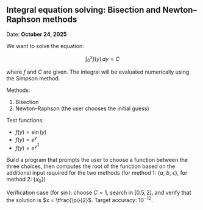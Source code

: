 ## Integral equation solving: Bisection and Newton–Raphson methods

Date: **October 24, 2025**

We want to solve the equation:

$$
\int_0^x f(y)\,dy = C
$$

where $f$ and $C$ are given. The integral will be evaluated numerically using the Simpson method.

Methods:

1. Bisection
2. Newton–Raphson (the user chooses the initial guess)

Test functions:

- $f(y) = \sin(y)$
- $f(y) = e^y$
- $f(y) = e^{y^2}$

Build a program that prompts the user to choose a function between the three choices, then computes the root of the function based on the additional input required for the two methods (for method 1: {$a$, $b$, $\epsilon$}, for method 2: {$x_0$})

Verification case (for $\sin$): choose $C = 1$, search in $[0.5, 2]$, and verify that the solution is $x = \tfrac{\pi}{2}$. Target accuracy: $10^{-12}$.